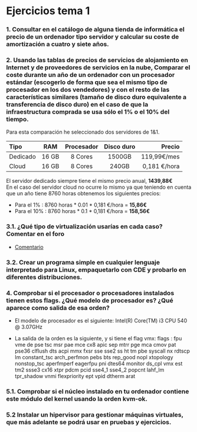 # Ejercicios tema 1

### 1. Consultar en el catálogo de alguna tienda de informática el precio de un ordenador tipo servidor y calcular su coste de amortización a cuatro y siete años.


### 2. Usando las tablas de precios de servicios de alojamiento en Internet y de proveedores de servicios en la nube, Comparar el coste durante un año de un ordenador con un procesador estándar (escogerlo de forma que sea el mismo tipo de procesador en los dos vendedores) y con el resto de las características similares (tamaño de disco duro equivalente a transferencia de disco duro) en el caso de que la infraestructura comprada se usa sólo el 1% o el 10% del tiempo.

Para esta comparación he seleccionado dos servidores de 1&1.

|Tipo | RAM | Procesador | Disco duro | Precio|
|:----|:---:|:----------:|:----------:|------:|
|Dedicado|16 GB| 8 Cores | 1500GB|    119,99€/mes|
|Cloud|16 GB|8 Cores| 240GB| 0,181 €/hora|

El servidor dedicado siempre tiene el mismo precio anual, **1439,88€**  
En el caso del servidor cloud no ocurre lo mismo ya que teniendo en cuenta
que un año tiene 8760 horas obtenemos los siguientes precios:
- Para el 1% : 8760 horas \* 0.01 \* 0,181 €/hora = **15,86€**
- Para el 10% : 8760 horas \* 0.1 \* 0,181 €/hora = **158,56€**

### 3.1. ¿Qué tipo de virtualización usarías en cada caso? Comentar en el foro
- [Comentario](https://github.com/JJ/IV16-17/issues/1#issuecomment-251802837)

### 3.2. Crear un programa simple en cualquier lenguaje interpretado para Linux, empaquetarlo con CDE y probarlo en diferentes distribuciones.


### 4. Comprobar si el procesador o procesadores instalados tienen estos flags. ¿Qué modelo de procesador es? ¿Qué aparece como salida de esa orden?
- El modelo de procesador es el siguiente: Intel(R) Core(TM) i3 CPU         540  @ 3.07GHz


- La salida de la orden es la siguiente, y si tiene el flag vmx:
flags		: fpu vme de pse tsc msr pae mce cx8 apic sep mtrr pge mca cmov pat pse36 clflush dts acpi mmx fxsr sse sse2 ss ht tm pbe syscall nx rdtscp lm constant_tsc arch_perfmon pebs bts rep_good nopl xtopology nonstop_tsc aperfmperf eagerfpu pni dtes64 monitor ds_cpl vmx est tm2 ssse3 cx16 xtpr pdcm pcid sse4_1 sse4_2 popcnt lahf_lm tpr_shadow vnmi flexpriority ept vpid dtherm arat


### 5.1. Comprobar si el núcleo instalado en tu ordenador contiene este módulo del kernel usando la orden kvm-ok.


### 5.2 Instalar un hipervisor para gestionar máquinas virtuales, que más adelante se podrá usar en pruebas y ejercicios.
